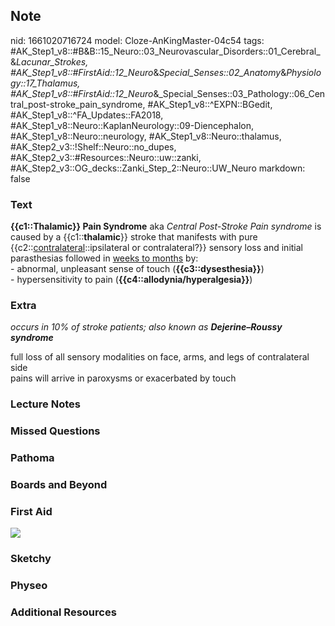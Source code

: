 ## Note
nid: 1661020716724
model: Cloze-AnKingMaster-04c54
tags: #AK_Step1_v8::#B&B::15_Neuro::03_Neurovascular_Disorders::01_Cerebral_&_Lacunar_Strokes, #AK_Step1_v8::#FirstAid::12_Neuro_&_Special_Senses::02_Anatomy_&_Physiology::17_Thalamus, #AK_Step1_v8::#FirstAid::12_Neuro_&_Special_Senses::03_Pathology::06_Central_post-stroke_pain_syndrome, #AK_Step1_v8::^EXPN::BGedit, #AK_Step1_v8::^FA_Updates::FA2018, #AK_Step1_v8::Neuro::KaplanNeurology::09-Diencephalon, #AK_Step1_v8::Neuro::neurology, #AK_Step1_v8::Neuro::thalamus, #AK_Step2_v3::!Shelf::Neuro::no_dupes, #AK_Step2_v3::#Resources::Neuro::uw::zanki, #AK_Step2_v3::OG_decks::Zanki_Step_2::Neuro::UW_Neuro
markdown: false

### Text
<div>
  <b>{{c1::Thalamic}} Pain Syndrome</b> aka <i>Central Post-Stroke
  Pain syndrome</i> is caused by a {{c1::<b>thalamic</b>}} stroke
  that manifests with pure {{c2::<u>contralateral</u>::ipsilateral
  or contralateral?}} sensory loss and initial parasthesias
  followed in <u>weeks to months</u> by:
</div>
<div>
  <div>
    - abnormal, unpleasant sense of touch
    (<b>{{c3::dysesthesia}}</b>)
  </div>
  <div>
    - hypersensitivity to pain
    (<b>{{c4::allodynia/hyperalgesia}}</b>)
  </div>
</div>

### Extra
<i>occurs in 10% of stroke patients; also known as</i> <b style= 
"font-style: italic;">Dejerine–Roussy syndrome</b>
<div>
  full loss of all sensory modalities on face, arms, and legs of
  contralateral side
</div>
<div>
  pains will arrive in paroxysms or exacerbated by touch
</div>

### Lecture Notes


### Missed Questions


### Pathoma


### Boards and Beyond


### First Aid
<img src="tmppCOfGi.png">

### Sketchy


### Physeo


### Additional Resources

